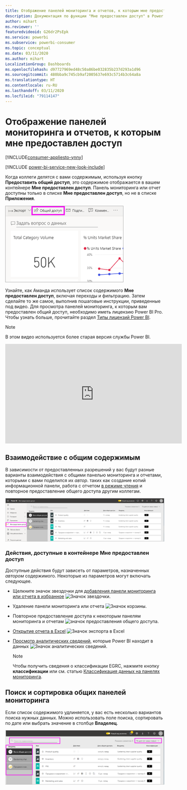 ```yaml
---
title: Отображение панелей мониторинга и отчетов, к которым мне предоставлен доступ
description: Документация по функции "Мне предоставлен доступ" в Power BI
author: mihart
ms.reviewer: ''
featuredvideoid: G26dr2PsEpk
ms.service: powerbi
ms.subservice: powerbi-consumer
ms.topic: conceptual
ms.date: 03/11/2020
ms.author: mihart
LocalizationGroup: Dashboards
ms.openlocfilehash: d97727969ed48c50a86be032835b237d293a1d96
ms.sourcegitcommit: 480bba9c745cb9af2005637e693c5714b3c64a8a
ms.translationtype: HT
ms.contentlocale: ru-RU
ms.lasthandoff: 03/11/2020
ms.locfileid: "79114147"
---
```

# <a name="display-the-dashboards-and-reports-that-have-been-shared-with-me"></a>Отображение панелей мониторинга и отчетов, к которым мне предоставлен доступ

[!INCLUDE[consumer-appliesto-ynny](../includes/consumer-appliesto-ynny.md)]

[!INCLUDE [power-bi-service-new-look-include](../includes/power-bi-service-new-look-include.md)]

Когда коллеги делятся с вами содержимым, используя кнопку **Предоставить общий доступ**, это содержимое отображается в вашем контейнере **Мне предоставлен доступ**. Панель мониторинга или отчет доступны только в списке **Мне предоставлен доступ**, но не в списке **Приложения**.

![Значок "Предоставить общий доступ"](./media/end-user-shared-with-me/power-bi-share-dashboard.png)

Узнайте, как Аманда использует список содержимого **Мне предоставлен доступ**, включая переходы и фильтрацию. Затем сделайте то же самое, выполнив пошаговые инструкции, приведенные под видео. Для просмотра панелей мониторинга, к которым вам предоставлен общий доступ, необходимо иметь лицензию Power BI Pro. Чтобы узнать больше, прочитайте раздел [Типы лицензий Power BI](end-user-license.md).
    

> [!NOTE]
> В этом видео используется более старая версия службы Power BI.
    

<iframe width="560" height="315" src="https://www.youtube.com/embed/G26dr2PsEpk" frameborder="0" allowfullscreen></iframe>

## <a name="interact-with-shared-content"></a>Взаимодействие с общим содержимым

В зависимости от предоставленных разрешений у вас будут разные варианты взаимодействия с общими панелью мониторинга и отчетами, которыми с вами поделился их *автор*. таких как создание копий информационной панели, работа с отчетом [в режиме чтения](end-user-reading-view.md) и повторное предоставление общего доступа другим коллегам.

![Контейнер "Мне предоставлен доступ"](./media/end-user-shared-with-me/power-bi-shared.png)

### <a name="actions-available-from-the-shared-with-me-container"></a>Действия, доступные в контейнере **Мне предоставлен доступ**
Доступные действия будут зависеть от параметров, назначенных *автором* содержимого. Некоторые из параметров могут включать следующее.
* Щелкните значок звездочки для [добавления панели мониторинга или отчета в избранное](end-user-favorite.md) ![Значок звездочки](./media/end-user-shared-with-me/power-bi-star-icon.png).
* Удаление панели мониторинга или отчета  ![Значок корзины](./media/end-user-shared-with-me/power-bi-delete-icon.png).
* Повторное предоставление доступа к некоторым панелям мониторинга и отчетам  ![значок предоставления общего доступа](./media/end-user-shared-with-me/power-bi-share-icon-new.png).
* [Открытие отчета в Excel](end-user-export.md) ![Значок экспорта в Excel](./media/end-user-shared-with-me/power-bi-excel.png) 
* [Просмотр аналитических сведений](end-user-insights.md), которые Power BI находит в данных ![Значок аналитических сведений](./media/end-user-shared-with-me/power-bi-insights.png).
  
  > [!NOTE]
  > Чтобы получить сведения о классификации EGRC, нажмите кнопку **классификации** или см. статью [Классификация данных на панелях мониторинга](../service-data-classification.md).
  > 


## <a name="search-and-sort-shared-dashboards"></a>Поиск и сортировка общих панелей мониторинга
Если список содержимого удлиняется, у вас есть несколько вариантов поиска нужных данных. Можно использовать поле поиска, сортировать по дате или выбрать значение в столбце **Владелец**.    

![Владелец панели мониторинга и поиск](./media/end-user-shared-with-me/power-bi-sort.png)